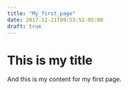 ```yaml
---
title: "My_first_page"
date: 2017-12-21T09:53:52-05:00
draft: true
---
```


# This is my title

And this is my content for my first page.
